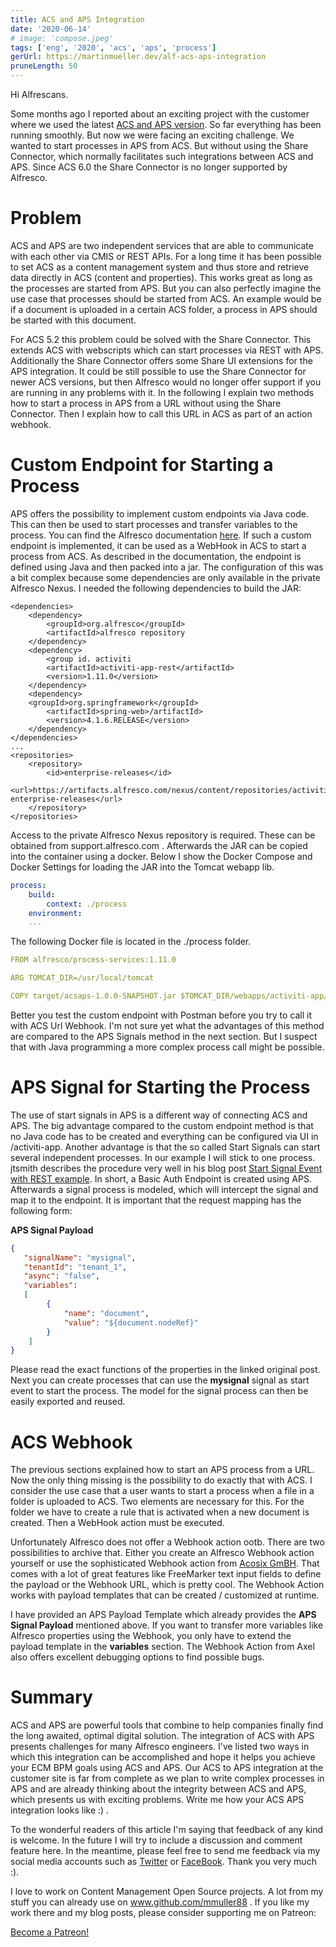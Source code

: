 ```yaml
---
title: ACS and APS Integration
date: '2020-06-14'
# image: 'compose.jpeg'
tags: ['eng', '2020', 'acs', 'aps', 'process']
gerUrl: https://martinmueller.dev/alf-acs-aps-integration
pruneLength: 50
---
```


Hi Alfrescans.

Some months ago I reported about an exciting project with the customer where we used the latest [ACS and APS version](https://martinmueller.dev/alf-acs-aps-integration-eng). So far everything has been running smoothly. But now we were facing an exciting challenge. We wanted to start processes in APS from ACS. But without using the Share Connector, which normally facilitates such integrations between ACS and APS. Since ACS 6.0 the Share Connector is no longer supported by Alfresco.

# Problem
ACS and APS are two independent services that are able to communicate with each other via CMIS or REST APIs. For a long time it has been possible to set ACS as a content management system and thus store and retrieve data directly in ACS (content and properties). This works great as long as the processes are started from APS. But you can also perfectly imagine the use case that processes should be started from ACS. An example would be if a document is uploaded in a certain ACS folder, a process in APS should be started with this document.

For ACS 5.2 this problem could be solved with the Share Connector. This extends ACS with webscripts which can start processes via REST with APS. Additionally the Share Connector offers some Share UI extensions for the APS integration. It could be still possible to use the Share Connector for newer ACS versions, but then Alfresco would no longer offer support if you are running in any problems with it. In the following I explain two methods how to start a process in APS from a URL without using the Share Connector. Then I explain how to call this URL in ACS as part of an action webhook.

# Custom Endpoint for Starting a Process
APS offers the possibility to implement custom endpoints via Java code. This can then be used to start processes and transfer variables to the process. You can find the Alfresco documentation [here](https://docs.alfresco.com/process-services1.11/topics/custom_rest_endpoints.html). If such a custom endpoint is implemented, it can be used as a WebHook in ACS to start a process from ACS. As described in the documentation, the endpoint is defined using Java and then packed into a jar. The configuration of this was a bit complex because some dependencies are only available in the private Alfresco Nexus. I needed the following dependencies to build the JAR:

```MAVEN
<dependencies>
    <dependency>
        <groupId>org.alfresco</groupId>
        <artifactId>alfresco repository
    </dependency>
    <dependency>
        <group id. activiti
        <artifactId>activiti-app-rest</artifactId>
        <version>1.11.0</version>
    </dependency>
    <dependency>
    <groupId>org.springframework</groupId>
        <artifactId>spring-web>/artifactId>
        <version>4.1.6.RELEASE</version>
    </dependency>
</dependencies>
...
<repositories>
    <repository>
        <id>enterprise-releases</id>
        <url>https://artifacts.alfresco.com/nexus/content/repositories/activiti-enterprise-releases</url>
    </repository>
</repositories>
```

Access to the private Alfresco Nexus repository is required. These can be obtained from support.alfresco.com . Afterwards the JAR can be copied into the container using a docker. Below I show the Docker Compose and Docker Settings for loading the JAR into the Tomcat webapp lib.

```YAML
process:
    build:
        context: ./process
    environment:
    ...
```

The following Docker file is located in the ./process folder.

```YAML
FROM alfresco/process-services:1.11.0

ARG TOMCAT_DIR=/usr/local/tomcat

COPY target/acsaps-1.0.0-SNAPSHOT.jar $TOMCAT_DIR/webapps/activiti-app/WEB-INF/lib
```

Better you test the custom endpoint with Postman before you try to call it with ACS Url Webhook. I'm not sure yet what the advantages of this method are compared to the APS Signals method in the next section. But I suspect that with Java programming a more complex process call might be possible.

# APS Signal for Starting the Process
The use of start signals in APS is a different way of connecting ACS and APS. The big advantage compared to the custom endpoint method is that no Java code has to be created and everything can be configured via UI in /activiti-app. Another advantage is that the so called Start Signals can start several independent processes. In our example I will stick to one process. jtsmith describes the procedure very well in his blog post [Start Signal Event with REST example](https://hub.alfresco.com/t5/alfresco-process-services/using-rest-call-with-a-start-signal-event-in-aps/ba-p/288943). In short, a Basic Auth Endpoint is created using APS. Afterwards a signal process is modeled, which will intercept the signal and map it to the endpoint. It is important that the request mapping has the following form:

**APS Signal Payload**
```JSON
{
   "signalName": "mysignal",
   "tenantId": "tenant_1",
   "async": "false",
   "variables":
   [
        {
            "name": "document",
            "value": "${document.nodeRef}"
        }
    ]
}
```

Please read the exact functions of the properties in the linked original post. Next you can create processes that can use the **mysignal** signal as start event to start the process. The model for the signal process can then be easily exported and reused.

# ACS Webhook
The previous sections explained how to start an APS process from a URL. Now the only thing missing is the possibility to do exactly that with ACS. I consider the use case that a user wants to start a process when a file in a folder is uploaded to ACS. Two elements are necessary for this. For the folder we have to create a rule that is activated when a new document is created. Then a WebHook action must be executed.

Unfortunately Alfresco does not offer a Webhook action ootb. There are two possibilities to archive that. Either you create an Alfresco Webhook action yourself or use the sophisticated Webhook action from [Acosix GmBH](https://github.com/Acosix/alfresco-actions). That comes with a lot of great features like FreeMarker text input fields to define the payload or the Webhook URL, which is pretty cool. The Webhook Action works with payload templates that can be created / customized at runtime.

I have provided an APS Payload Template which already provides the **APS Signal Payload** mentioned above. If you want to transfer more variables like Alfresco properties using the Webhook, you only have to extend the payload template in the **variables** section. The Webhook Action from Axel also offers excellent debugging options to find possible bugs.

# Summary
ACS and APS are powerful tools that combine to help companies finally find the long awaited, optimal digital solution. The integration of ACS with APS presents challenges for many Alfresco engineers. I've listed two ways in which this integration can be accomplished and hope it helps you achieve your ECM BPM goals using ACS and APS. Our ACS to APS integration at the customer site is far from complete as we plan to write complex processes in APS and are already thinking about the integrity between ACS and APS, which presents us with exciting problems. Write me how your ACS APS integration looks like :) .

To the wonderful readers of this article I'm saying that feedback of any kind is welcome. In the future I will try to include a discussion and comment feature here. In the meantime, please feel free to send me feedback via my social media accounts such as [Twitter](https://twitter.com/MartinMueller_) or [FaceBook](https://www.facebook.com/martin.muller.10485). Thank you very much :).

I love to work on Content Management Open Source projects. A lot from my stuff you can already use on www.github.com/mmuller88 . If you like my work there and my blog posts, please consider supporting me on Patreon:

<a href="https://www.patreon.com/bePatron?u=29010217" data-patreon-widget-type="become-patron-button">Become a Patreon!</a><script async src="https://c6.patreon.com/becomePatronButton.bundle.js"></script>